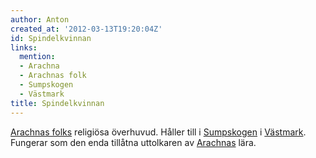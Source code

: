 ```yaml
---
author: Anton
created_at: '2012-03-13T19:20:04Z'
id: Spindelkvinnan
links:
  mention:
  - Arachna
  - Arachnas folk
  - Sumpskogen
  - Västmark
title: Spindelkvinnan
---
```


[Arachnas folks] religiösa överhuvud. Håller till i [Sumpskogen] i [Västmark]. Fungerar som den enda
tillåtna uttolkaren av [Arachnas] lära.

  [Arachnas folks]: Arachnas_folk
  [Sumpskogen]: Sumpskogen
  [Västmark]: Västmark
  [Arachnas]: Arachna
